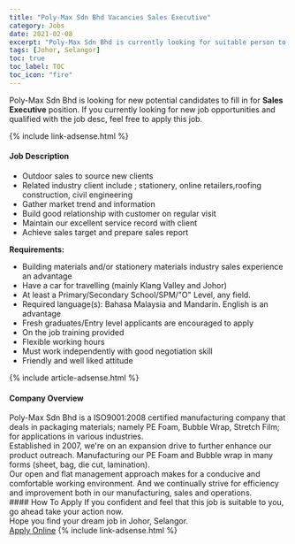 ```yaml
---
title: "Poly-Max Sdn Bhd Vacancies Sales Executive" 
category: Jobs 
date: 2021-02-08 
excerpt: "Poly-Max Sdn Bhd is currently looking for suitable person to fill in the Sales Executive which based in Johor, Selangor" 
tags: [Johor, Selangor] 
toc: true 
toc_label: TOC 
toc_icon: "fire" 
--- 
```


<p>Poly-Max Sdn Bhd is looking for new potential candidates to fill in for <b>Sales Executive</b> position. If you currently looking for new job opportunities and qualified with the job desc, feel free to apply this job.
</p>{% include link-adsense.html %} 
<div><div><h4>Job Description</h4></div><div><div><span><div><div><ul><li>Outdoor sales to source new clients</li><li>Related industry client include ; stationery, online retailers,roofing construction, civil engineering</li><li>Gather market trend and information</li><li>Build good relationship with customer on regular visit</li><li>Maintain our excellent service record with client</li><li>Achieve sales target and prepare sales report</li></ul></div><div><strong>Requirements:</strong></div><div><ul><li>Building materials and/or stationery materials industry sales experience an advantage</li><li>Have a car for travelling (mainly Klang Valley and Johor)</li><li>At least a Primary/Secondary School/SPM/"O" Level, any field.</li><li>Required language(s): Bahasa Malaysia and Mandarin. English is an advantage</li><li>Fresh graduates/Entry level applicants are encouraged to apply</li><li>On the job training provided</li><li>Flexible working hours</li><li>Must work independently with good negotiation skill</li><li>Friendly and well liked attitude</li></ul></div></div></span></div></div></div> 
{% include article-adsense.html %} 
<div><div><h4>Company Overview</h4></div><div><div><span><div><div>Poly-Max Sdn Bhd is a ISO9001:2008 certified manufacturing company that deals in packaging materials; namely PE Foam, Bubble Wrap, Stretch Film; for applications in various industries.&#160;</div>
<div>Established in 2007, we're on an expansion drive to further enhance our product outreach. Manufacturing our PE Foam and Bubble wrap in many forms (sheet, bag, die cut, lamination).&#160;</div>
<div>Our open and flat management approach makes for a conducive and comfortable working environment. And we continually strive for efficiency and improvement both in our manufacturing, sales and operations.</div></div></span></div></div></div> 
#### How To Apply 
If you confident and feel that this job is suitable to you, go ahead take your action now. <br/> 
Hope you find your dream job in Johor, Selangor. <br/> 
<a href="https://www.jobstreet.com.my/en/job/sales-executive-4478332?jobId=jobstreet-my-job-4478332&" class="btn btn--info" target="_blank" rel="nofollow noopenner">Apply Online</a> 
{% include link-adsense.html %} 
